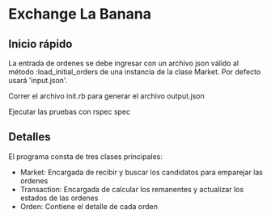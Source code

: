 # Exchange La Banana

## Inicio rápido
 
La entrada de ordenes se debe ingresar con un archivo json válido al método :load_initial_orders de una instancia de la clase Market. Por defecto usará 'input.json'.

Correr el archivo init.rb para generar el archivo output.json

Ejecutar las pruebas con rspec spec

## Detalles

El programa consta de tres clases principales:

  - Market: Encargada de recibir y buscar los candidatos para emparejar las ordenes
  - Transaction: Encargada de calcular los remanentes y actualizar los estados de las ordenes
  - Orden: Contiene el detalle de cada orden

 
